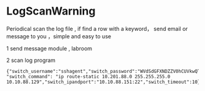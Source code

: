 # LogScanWarning
Periodical scan the log file ,  if  find a row with a keyword，    send  email or message  to you ，simple and easy to use


1   send message module , labroom

2   scan log program



```
{"switch_username":"sshagent","switch_password":"WVdSdGFXNDZZV0hCUVkwQTVSRzl3TG14d1FIQmhjM04zTUhKaw==","switch_Cmd_level":2, "switch_command": "ip route-static 10.201.88.0 255.255.255.0 10.10.88.129","switch_ipandport":"10.10.88.151:22","switch_timeout":10}
````
